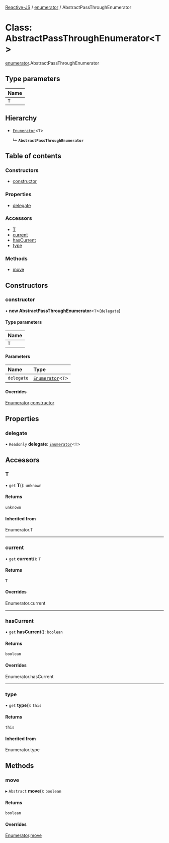 [Reactive-JS](../README.md) / [enumerator](../modules/enumerator.md) / AbstractPassThroughEnumerator

# Class: AbstractPassThroughEnumerator<T\>

[enumerator](../modules/enumerator.md).AbstractPassThroughEnumerator

## Type parameters

| Name |
| :------ |
| `T` |

## Hierarchy

- [`Enumerator`](enumerator.Enumerator.md)<`T`\>

  ↳ **`AbstractPassThroughEnumerator`**

## Table of contents

### Constructors

- [constructor](enumerator.AbstractPassThroughEnumerator.md#constructor)

### Properties

- [delegate](enumerator.AbstractPassThroughEnumerator.md#delegate)

### Accessors

- [T](enumerator.AbstractPassThroughEnumerator.md#t)
- [current](enumerator.AbstractPassThroughEnumerator.md#current)
- [hasCurrent](enumerator.AbstractPassThroughEnumerator.md#hascurrent)
- [type](enumerator.AbstractPassThroughEnumerator.md#type)

### Methods

- [move](enumerator.AbstractPassThroughEnumerator.md#move)

## Constructors

### constructor

• **new AbstractPassThroughEnumerator**<`T`\>(`delegate`)

#### Type parameters

| Name |
| :------ |
| `T` |

#### Parameters

| Name | Type |
| :------ | :------ |
| `delegate` | [`Enumerator`](enumerator.Enumerator.md)<`T`\> |

#### Overrides

[Enumerator](enumerator.Enumerator.md).[constructor](enumerator.Enumerator.md#constructor)

## Properties

### delegate

• `Readonly` **delegate**: [`Enumerator`](enumerator.Enumerator.md)<`T`\>

## Accessors

### T

• `get` **T**(): `unknown`

#### Returns

`unknown`

#### Inherited from

Enumerator.T

___

### current

• `get` **current**(): `T`

#### Returns

`T`

#### Overrides

Enumerator.current

___

### hasCurrent

• `get` **hasCurrent**(): `boolean`

#### Returns

`boolean`

#### Overrides

Enumerator.hasCurrent

___

### type

• `get` **type**(): `this`

#### Returns

`this`

#### Inherited from

Enumerator.type

## Methods

### move

▸ `Abstract` **move**(): `boolean`

#### Returns

`boolean`

#### Overrides

[Enumerator](enumerator.Enumerator.md).[move](enumerator.Enumerator.md#move)
